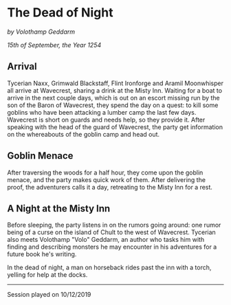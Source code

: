 # The Dead of Night

*by Volothamp Geddarm*

*15th of September, the Year 1254*

## Arrival
Tycerian Naxx, Grimwald Blackstaff, Flint Ironforge and Aramil Moonwhisper all arrive at Wavecrest, sharing a drink at the Misty Inn. Waiting for a boat to arrive in the next couple days, which is out on an escort missing run by the son of the Baron of Wavecrest, they spend the day on a quest: to kill some goblins who have been attacking a lumber camp the last few days. Wavecrest is short on guards and needs help, so they provide it. After speaking with the head of the guard of Wavecrest, the party get information on the whereabouts of the goblin camp and head out.

## Goblin Menace
After traversing the woods for a half hour, they come upon the goblin menace, and the party makes quick work of them. After delivering the proof, the adventurers calls it a day, retreating to the Misty Inn for a rest. 

## A Night at the Misty Inn
Before sleeping, the party listens in on the rumors going around: one rumor being of a curse on the island of Chult to the west of Wavecrest. Tycerian also meets Volothamp "Volo" Geddarm, an author who tasks him with finding and describing monsters he may encounter in his adventures for a future book he's writing.

In the dead of night, a man on horseback rides past the inn with a torch, yelling for help at the docks.


----------------------------
Session played on 10/12/2019

